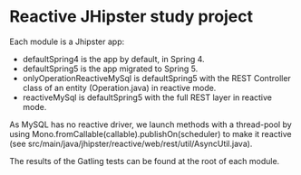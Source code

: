 # Reactive JHipster study project
Each module is a Jhipster app:
- defaultSpring4 is the app by default, in Spring 4.
- defaultSpring5 is the app migrated to Spring 5.
- onlyOperationReactiveMySql is defaultSpring5 with the REST Controller class of an entity (Operation.java) in reactive mode.
- reactiveMySql is defaultSpring5 with the full REST layer in reactive mode.

As MySQL has no reactive driver, we launch methods with a thread-pool by using Mono.fromCallable(callable).publishOn(scheduler) to make it reactive (see src/main/java/jhipster/reactive/web/rest/util/AsyncUtil.java).

The results of the Gatling tests can be found at the root of each module.
